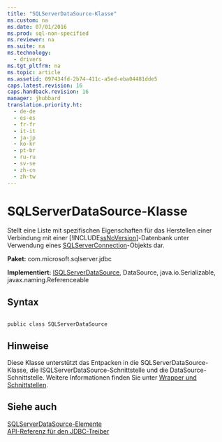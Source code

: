 ```yaml
---
title: "SQLServerDataSource-Klasse"
ms.custom: na
ms.date: 07/01/2016
ms.prod: sql-non-specified
ms.reviewer: na
ms.suite: na
ms.technology: 
  - drivers
ms.tgt_pltfrm: na
ms.topic: article
ms.assetid: 097434fd-2b74-411c-a5ed-eba04481dde5
caps.latest.revision: 16
caps.handback.revision: 16
manager: jhubbard
translation.priority.ht: 
  - de-de
  - es-es
  - fr-fr
  - it-it
  - ja-jp
  - ko-kr
  - pt-br
  - ru-ru
  - sv-se
  - zh-cn
  - zh-tw
---
```

# SQLServerDataSource-Klasse
  Stellt eine Liste mit spezifischen Eigenschaften für das Herstellen einer Verbindung mit einer [!INCLUDE[ssNoVersion](../content/includes/ssNoVersion_md.md)]\-Datenbank unter Verwendung eines [SQLServerConnection](../content/SQLServerConnection-Class.md)\-Objekts dar.  
  
 **Paket:** com.microsoft.sqlserver.jdbc  
  
 **Implementiert:** [ISQLServerDataSource](../content/ISQLServerDataSource-Interface.md), DataSource, java.io.Serializable, javax.naming.Referenceable  
  
## Syntax  
  
```  
  
public class SQLServerDataSource  
```  
  
## Hinweise  
 Diese Klasse unterstützt das Entpacken in die SQLServerDataSource\-Klasse, die ISQLServerDataSource\-Schnittstelle und die  DataSource\-Schnittstelle. Weitere Informationen finden Sie unter [Wrapper und Schnittstellen](../content/Wrappers-and-Interfaces.md).  
  
## Siehe auch  
 [SQLServerDataSource-Elemente](../content/SQLServerDataSource-Members.md)   
 [API-Referenz für den JDBC-Treiber](../content/JDBC-Driver-API-Reference.md)  
  
  